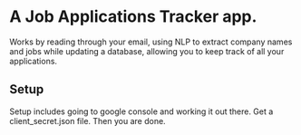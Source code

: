 # A Job Applications Tracker app.

Works by reading through your email, using NLP to extract company names and jobs while updating a database, allowing you to keep track of all your applications.

## Setup

Setup includes going to google console and working it out there. Get a client_secret.json file. Then you are done.

